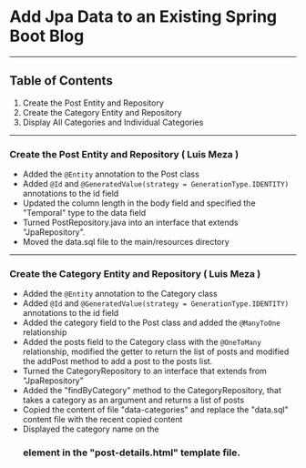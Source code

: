 # Add Jpa Data to an Existing Spring Boot Blog
***
## Table of Contents
1. Create the Post Entity and Repository
2. Create the Category Entity and Repository
3. Display All Categories and Individual Categories
***
### Create the Post Entity and Repository ( Luis Meza )
- Added the `@Entity` annotation to the Post class
- Added `@Id` and `@GeneratedValue(strategy = GenerationType.IDENTITY)` annotations to the id field
- Updated the column length in the body field and specified the "Temporal" type to the data field
- Turned PostRepository.java into an interface that extends "JpaRepository".
- Moved the data.sql file to the main/resources directory
***
### Create the Category Entity and Repository ( Luis Meza )
- Added the `@Entity` annotation to the Category class
- Added `@Id` and `@GeneratedValue(strategy = GenerationType.IDENTITY)` annotations to the id field
- Added the category field to the Post class and added the `@ManyToOne` relationship
- Added the posts field to the Category class with the `@OneToMany` relationship, modified the getter to return the list of posts and modified the addPost method to add a post to the posts list.
- Turned the CategoryRepository to an interface that extends from "JpaRepository"
- Added the "findByCategory" method to the CategoryRepository, that takes a category as an argument and returns a list of posts
- Copied the content of file "data-categories" and replace the "data.sql" content file with the recent copied content
- Displayed the category name on the <h3> element in the "post-details.html" template file. 